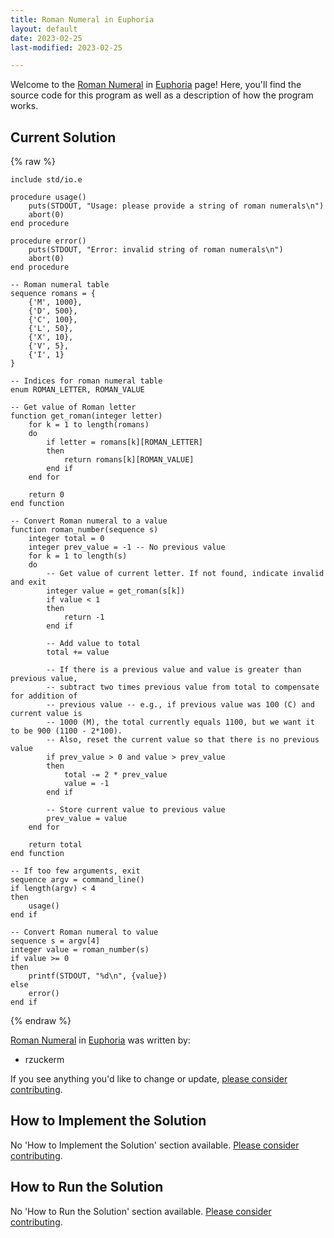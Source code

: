 ```yaml
---
title: Roman Numeral in Euphoria
layout: default
date: 2023-02-25
last-modified: 2023-02-25

---
```


Welcome to the [Roman Numeral](https://sampleprograms.io/projects/roman-numeral) in [Euphoria](https://sampleprograms.io/languages/euphoria) page! Here, you'll find the source code for this program as well as a description of how the program works.

## Current Solution

{% raw %}

```euphoria
include std/io.e

procedure usage()
    puts(STDOUT, "Usage: please provide a string of roman numerals\n")
    abort(0)
end procedure

procedure error()
    puts(STDOUT, "Error: invalid string of roman numerals\n")
    abort(0)
end procedure

-- Roman numeral table
sequence romans = {
    {'M', 1000},
    {'D', 500},
    {'C', 100},
    {'L', 50},
    {'X', 10},
    {'V', 5},
    {'I', 1}
}

-- Indices for roman numeral table
enum ROMAN_LETTER, ROMAN_VALUE

-- Get value of Roman letter
function get_roman(integer letter)
    for k = 1 to length(romans)
    do
        if letter = romans[k][ROMAN_LETTER]
        then
            return romans[k][ROMAN_VALUE]
        end if
    end for

    return 0
end function

-- Convert Roman numeral to a value
function roman_number(sequence s)
    integer total = 0
    integer prev_value = -1 -- No previous value
    for k = 1 to length(s)
    do
        -- Get value of current letter. If not found, indicate invalid and exit
        integer value = get_roman(s[k])
        if value < 1
        then
            return -1
        end if

        -- Add value to total
        total += value

        -- If there is a previous value and value is greater than previous value,
        -- subtract two times previous value from total to compensate for addition of
        -- previous value -- e.g., if previous value was 100 (C) and current value is
        -- 1000 (M), the total currently equals 1100, but we want it to be 900 (1100 - 2*100).
        -- Also, reset the current value so that there is no previous value
        if prev_value > 0 and value > prev_value
        then
            total -= 2 * prev_value
            value = -1
        end if

        -- Store current value to previous value
        prev_value = value
    end for

    return total
end function

-- If too few arguments, exit
sequence argv = command_line()
if length(argv) < 4
then
    usage()
end if

-- Convert Roman numeral to value
sequence s = argv[4]
integer value = roman_number(s)
if value >= 0
then
    printf(STDOUT, "%d\n", {value})
else
    error()
end if
```

{% endraw %}

[Roman Numeral](https://sampleprograms.io/projects/roman-numeral) in [Euphoria](https://sampleprograms.io/languages/euphoria) was written by:

- rzuckerm

If you see anything you'd like to change or update, [please consider contributing](https://github.com/TheRenegadeCoder/sample-programs).

## How to Implement the Solution

No 'How to Implement the Solution' section available. [Please consider contributing](https://github.com/TheRenegadeCoder/sample-programs-website).

## How to Run the Solution

No 'How to Run the Solution' section available. [Please consider contributing](https://github.com/TheRenegadeCoder/sample-programs-website).